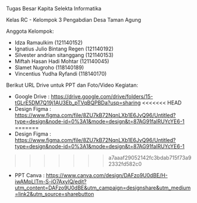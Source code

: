 Tugas Besar Kapita Selekta Informatika

Kelas RC - Kelompok 3 Pengabdian Desa Taman Agung

Anggota Kelompok:
- Idza Ramaulkim (121140152)
- Ignatius Julio Bintang Regen (121140192)
- Silvester andrian sitanggang (121140153)
- Miftah Hasan Hadi Mohtar (121140045)
- Slamet Nugroho (118140189)
- Vincentius Yudha Ryfandi (118140170)

Berikut URL Drive untuk PPT dan Foto/Video Kegiatan:

- Google Drive : <https://drive.google.com/drive/folders/15-tGLrE5DM7Q19j1AU3Eb_pTVqBQPBDa?usp=sharing>
<<<<<<< HEAD
- Design Figma : <https://www.figma.com/file/8ZU7kB72NqnLXb1E6JvQ96/Untitled?type=design&node-id=0%3A1&mode=design&t=87AG91faIRUYcYE6-1>
=======
- Design Figma : https://www.figma.com/file/8ZU7kB72NqnLXb1E6JvQ96/Untitled?type=design&node-id=0%3A1&mode=design&t=87AG91faIRUYcYE6-1
>>>>>>> a7aaaf29052142fc3bdab715f73a92332fd582c0
- PPT Canva : <https://www.canva.com/design/DAFzo9U0dBE/H-iwAMpLlTm-S-iO7AxylQ/edit?utm_content=DAFzo9U0dBE&utm_campaign=designshare&utm_medium=link2&utm_source=sharebutton>

